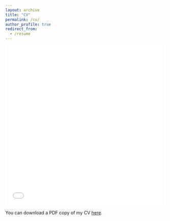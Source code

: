 ```yaml
---
layout: archive
title: "CV"
permalink: /cv/
author_profile: true
redirect_from:
  - /resume
---
```


<iframe src="/files/pdf/Gupta_RG_CV.pdf" width="100%" height="500" frameborder="no" border="0" marginwidth="0" marginheight="0"></iframe>

You can download a PDF copy of my CV [here](/files/pdf/Gupta_RG_CV.pdf).
